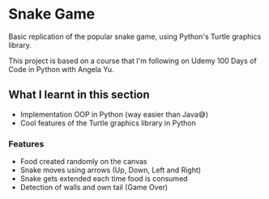 # Snake Game
Basic replication of the popular snake game, using Python's Turtle graphics library.

This project is based on a course that I'm following on Udemy 100 Days of Code in Python with Angela Yu.

## What I learnt in this section

* Implementation OOP in Python (way easier than Java😅)
* Cool features of the Turtle graphics library in Python

### Features
* Food created randomly on the canvas 
* Snake moves using arrows (Up, Down, Left and Right)
* Snake gets extended each time food is consumed
* Detection of walls and own tail (Game Over)
